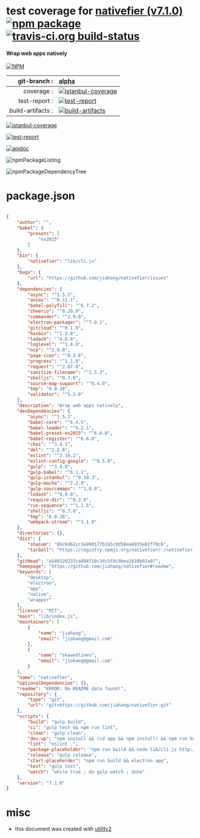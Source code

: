 # test coverage for  [nativefier (v7.1.0)](https://github.com/jiahaog/nativefier#readme)  [![npm package](https://img.shields.io/npm/v/npmtest-nativefier.svg?style=flat-square)](https://www.npmjs.org/package/npmtest-nativefier) [![travis-ci.org build-status](https://api.travis-ci.org/npmtest/node-npmtest-nativefier.svg)](https://travis-ci.org/npmtest/node-npmtest-nativefier)
#### Wrap web apps natively

[![NPM](https://nodei.co/npm/nativefier.png?downloads=true)](https://www.npmjs.com/package/nativefier)

| git-branch : | [alpha](https://github.com/npmtest/node-npmtest-nativefier/tree/alpha)|
|--:|:--|
| coverage : | [![istanbul-coverage](https://npmtest.github.io/node-npmtest-nativefier/build/coverage.badge.svg)](https://npmtest.github.io/node-npmtest-nativefier/build/coverage.html/index.html)|
| test-report : | [![test-report](https://npmtest.github.io/node-npmtest-nativefier/build/test-report.badge.svg)](https://npmtest.github.io/node-npmtest-nativefier/build/test-report.html)|
| build-artifacts : | [![build-artifacts](https://npmtest.github.io/node-npmtest-nativefier/glyphicons_144_folder_open.png)](https://github.com/npmtest/node-npmtest-nativefier/tree/gh-pages/build)|

[![istanbul-coverage](https://npmtest.github.io/node-npmtest-nativefier/build/screenCapture.buildCustomOrg.browser.coverage.html.png)](https://npmtest.github.io/node-npmtest-nativefier/build/coverage.html/index.html)

[![test-report](https://npmtest.github.io/node-npmtest-nativefier/build/screenCapture.buildCustomOrg.browser.%252Fhome%252Ftravis%252Fbuild%252Fnpmtest%252Fnode-npmtest-nativefier%252Ftmp%252Fbuild%252Ftest-report.html.png)](https://npmtest.github.io/node-npmtest-nativefier/build/test-report.html)

[![apidoc](https://npmdoc.github.io/node-npmdoc-nativefier/build/screenCapture.buildApidoc.browser.%252Fhome%252Ftravis%252Fbuild%252Fnpmdoc%252Fnode-npmdoc-nativefier%252Ftmp%252Fbuild%252Fapidoc.html.png)](https://npmdoc.github.io/node-npmdoc-nativefier/build/apidoc.html)

![npmPackageListing](https://npmtest.github.io/node-npmtest-nativefier/build/screenCapture.npmPackageListing.svg)

![npmPackageDependencyTree](https://npmtest.github.io/node-npmtest-nativefier/build/screenCapture.npmPackageDependencyTree.svg)



# package.json

```json

{
    "author": "",
    "babel": {
        "presets": [
            "es2015"
        ]
    },
    "bin": {
        "nativefier": "lib/cli.js"
    },
    "bugs": {
        "url": "https://github.com/jiahaog/nativefier/issues"
    },
    "dependencies": {
        "async": "^1.5.2",
        "axios": "^0.11.1",
        "babel-polyfill": "^6.7.2",
        "cheerio": "^0.20.0",
        "commander": "^2.9.0",
        "electron-packager": "^7.0.1",
        "gitcloud": "^0.1.0",
        "hasbin": "^1.2.0",
        "lodash": "^4.0.0",
        "loglevel": "^1.4.0",
        "ncp": "^2.0.0",
        "page-icon": "^0.3.0",
        "progress": "^1.1.8",
        "request": "^2.67.0",
        "sanitize-filename": "^1.5.3",
        "shelljs": "^0.7.0",
        "source-map-support": "^0.4.0",
        "tmp": "0.0.28",
        "validator": "^5.2.0"
    },
    "description": "Wrap web apps natively",
    "devDependencies": {
        "async": "^1.5.2",
        "babel-core": "^6.4.5",
        "babel-loader": "^6.2.1",
        "babel-preset-es2015": "^6.6.0",
        "babel-register": "^6.6.0",
        "chai": "^3.4.1",
        "del": "^2.2.0",
        "eslint": "^2.10.2",
        "eslint-config-google": "^0.5.0",
        "gulp": "^3.9.0",
        "gulp-babel": "^6.1.1",
        "gulp-istanbul": "^0.10.3",
        "gulp-mocha": "^2.2.0",
        "gulp-sourcemaps": "^1.6.0",
        "lodash": "^4.0.0",
        "require-dir": "^0.3.0",
        "run-sequence": "^1.1.5",
        "shelljs": "^0.7.0",
        "tmp": "0.0.28",
        "webpack-stream": "^3.1.0"
    },
    "directories": {},
    "dist": {
        "shasum": "8bc6d62cc3e900177b165c0d58ea6935e02f79c6",
        "tarball": "https://registry.npmjs.org/nativefier/-/nativefier-7.1.0.tgz"
    },
    "gitHead": "a540326237ca884f10c34c5f0c9bea1010b02a97",
    "homepage": "https://github.com/jiahaog/nativefier#readme",
    "keywords": [
        "desktop",
        "electron",
        "app",
        "native",
        "wrapper"
    ],
    "license": "MIT",
    "main": "lib/index.js",
    "maintainers": [
        {
            "name": "jiahaog",
            "email": "jiahaog@gmail.com"
        },
        {
            "name": "skewedlines",
            "email": "jiahaog@gmail.com"
        }
    ],
    "name": "nativefier",
    "optionalDependencies": {},
    "readme": "ERROR: No README data found!",
    "repository": {
        "type": "git",
        "url": "git+https://github.com/jiahaog/nativefier.git"
    },
    "scripts": {
        "build": "gulp build",
        "ci": "gulp test && npm run lint",
        "clean": "gulp clean",
        "dev-up": "npm install && (cd app && npm install) && npm run build",
        "lint": "eslint .",
        "package-placeholder": "npm run build && node lib/cli.js http://www.bennish.net/web-notifications.html ~/Desktop --overwrite --name notification-test --icon ./test-resources/iconSampleGrey.png --inject ./test-resources/test-injection.js --inject ./test-resources/test-injection.css && open ~/Desktop/notification-test-darwin-x64/notification-test.app",
        "release": "gulp release",
        "start-placeholder": "npm run build && electron app",
        "test": "gulp test",
        "watch": "while true ; do gulp watch ; done"
    },
    "version": "7.1.0"
}
```



# misc
- this document was created with [utility2](https://github.com/kaizhu256/node-utility2)

